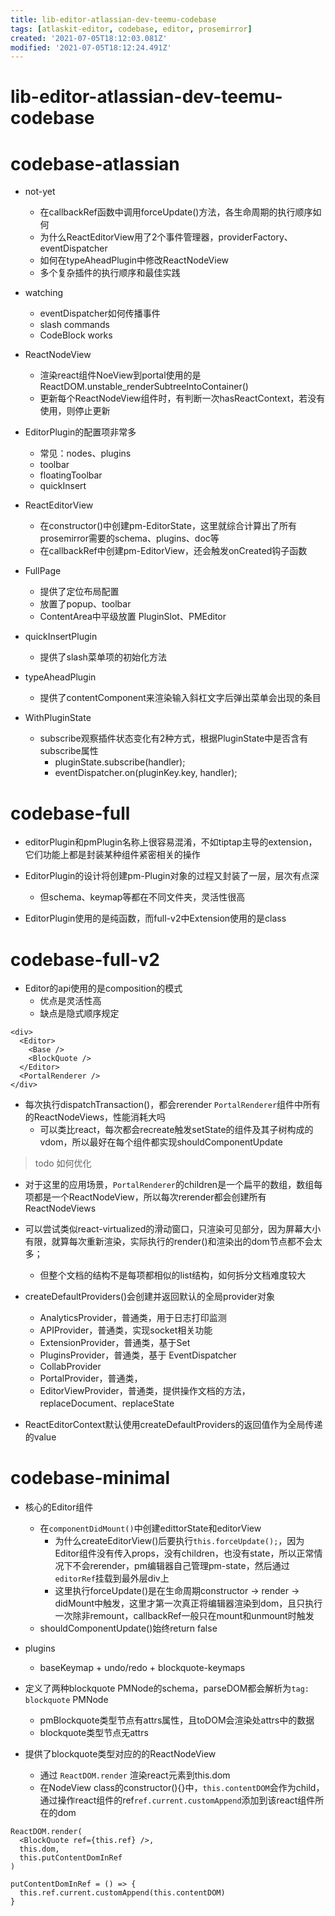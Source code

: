 ```yaml
---
title: lib-editor-atlassian-dev-teemu-codebase
tags: [atlaskit-editor, codebase, editor, prosemirror]
created: '2021-07-05T18:12:03.081Z'
modified: '2021-07-05T18:12:24.491Z'
---
```


# lib-editor-atlassian-dev-teemu-codebase

# codebase-atlassian
- not-yet
  - 在callbackRef函数中调用forceUpdate()方法，各生命周期的执行顺序如何
  - 为什么ReactEditorView用了2个事件管理器，providerFactory、eventDispatcher
  - 如何在typeAheadPlugin中修改ReactNodeView
  - 多个复杂插件的执行顺序和最佳实践

- watching
  - eventDispatcher如何传播事件
  - slash commands
  - CodeBlock works

- ReactNodeView
  - 渲染react组件NoeView到portal使用的是ReactDOM.unstable_renderSubtreeIntoContainer()
  - 更新每个ReactNodeView组件时，有判断一次hasReactContext，若没有使用，则停止更新

- EditorPlugin的配置项非常多
  - 常见：nodes、plugins
  - toolbar
  - floatingToolbar
  - quickInsert

- ReactEditorView
  - 在constructor()中创建pm-EditorState，这里就综合计算出了所有prosemirror需要的schema、plugins、doc等
  - 在callbackRef中创建pm-EditorView，还会触发onCreated钩子函数
- FullPage
  - 提供了定位布局配置
  - 放置了popup、toolbar
  - ContentArea中平级放置 PluginSlot、PMEditor

- quickInsertPlugin
  - 提供了slash菜单项的初始化方法

- typeAheadPlugin
  - 提供了contentComponent来渲染输入斜杠文字后弹出菜单会出现的条目

- WithPluginState
  - subscribe观察插件状态变化有2种方式，根据PluginState中是否含有subscribe属性
    - pluginState.subscribe(handler);
    - eventDispatcher.on(pluginKey.key, handler);
# codebase-full
- editorPlugin和pmPlugin名称上很容易混淆，不如tiptap主导的extension，它们功能上都是封装某种组件紧密相关的操作

- EditorPlugin的设计将创建pm-Plugin对象的过程又封装了一层，层次有点深
  - 但schema、keymap等都在不同文件夹，灵活性很高
- EditorPlugin使用的是纯函数，而full-v2中Extension使用的是class
# codebase-full-v2
- Editor的api使用的是composition的模式
  - 优点是灵活性高
  - 缺点是隐式顺序规定

```JS
<div>
  <Editor>
    <Base />
    <BlockQuote />
  </Editor>
  <PortalRenderer />
</div>
```

- 每次执行dispatchTransaction()，都会rerender `PortalRenderer`组件中所有的ReactNodeViews，性能消耗大吗
  - 可以类比react，每次都会recreate触发setState的组件及其子树构成的vdom，所以最好在每个组件都实现shouldComponentUpdate

> todo 如何优化

- 对于这里的应用场景，`PortalRenderer`的children是一个扁平的数组，数组每项都是一个ReactNodeView，所以每次rerender都会创建所有ReactNodeViews
- 可以尝试类似react-virtualized的滑动窗口，只渲染可见部分，因为屏幕大小有限，就算每次重新渲染，实际执行的render()和渲染出的dom节点都不会太多；
  - 但整个文档的结构不是每项都相似的list结构，如何拆分文档难度较大

- createDefaultProviders()会创建并返回默认的全局provider对象
  - AnalyticsProvider，普通类，用于日志打印监测
  - APIProvider，普通类，实现socket相关功能
  - ExtensionProvider，普通类，基于Set
  - PluginsProvider，普通类，基于 EventDispatcher
  - CollabProvider
  - PortalProvider，普通类，
  - EditorViewProvider，普通类，提供操作文档的方法，replaceDocument、replaceState

- ReactEditorContext默认使用createDefaultProviders的返回值作为全局传递的value
# codebase-minimal
- 核心的Editor组件
  - 在`componentDidMount()`中创建edittorState和editorView
    - 为什么createEditorView()后要执行`this.forceUpdate();`，因为Editor组件没有传入props，没有children，也没有state，所以正常情况下不会rerender，pm编辑器自己管理pm-state，然后通过`editorRef`挂载到最外层div上
    - 这里执行forceUpdate()是在生命周期constructor -> render -> didMount中触发，这里才第一次真正将编辑器渲染到dom，且只执行一次除非remount，callbackRef一般只在mount和unmount时触发
  - shouldComponentUpdate()始终return false

- plugins
  - baseKeymap + undo/redo + blockquote-keymaps

- 定义了两种blockquote PMNode的schema，parseDOM都会解析为`tag: blockquote` PMNode
  - pmBlockquote类型节点有attrs属性，且toDOM会渲染处attrs中的数据
  - blockquote类型节点无attrs
- 提供了blockquote类型对应的的ReactNodeView
  - 通过 `ReactDOM.render` 渲染react元素到this.dom
  - 在NodeView class的constructor(){}中，`this.contentDOM`会作为child，通过操作react组件的ref`ref.current.customAppend`添加到该react组件所在的dom

```JS
ReactDOM.render(
  <BlockQuote ref={this.ref} />,
  this.dom,
  this.putContentDomInRef
)

putContentDomInRef = () => {
  this.ref.current.customAppend(this.contentDOM)
}
```

